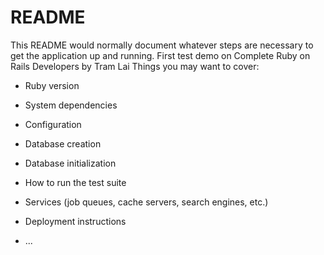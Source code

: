 # README

This README would normally document whatever steps are necessary to get the
application up and running.
First test demo on Complete Ruby on Rails Developers by Tram Lai
Things you may want to cover:

* Ruby version

* System dependencies

* Configuration

* Database creation

* Database initialization

* How to run the test suite

* Services (job queues, cache servers, search engines, etc.)

* Deployment instructions

* ...
